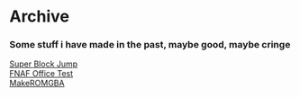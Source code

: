 <html>
<body>
<h1>Archive</h1>
<h3>Some stuff i have made in the past, maybe good, maybe cringe</h3>
<a href="Archive/SuperBlockJumpGameBoyAdvanceEdition">Super Block Jump</a><br />
<a href="Archive/FNAFOfficeTest">FNAF Office Test</a><br />
<a href="Archive/MakeROMGBA">MakeROMGBA</a><br />
</body>
</html>